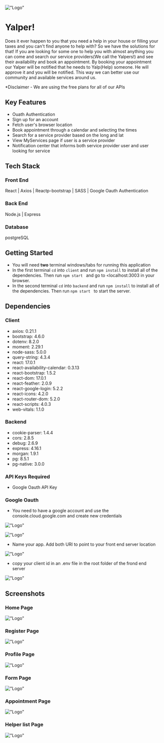 !["Logo"](https://github.com/parniaa/LightHouse_Final/blob/main/resources/img/cover.png)

# Yalper!

Does it ever happen to you that you need a help in your house or filling your taxes and you can't find anyone to help with?
So we have the solutions for that! If you are looking for some one to help you with almost anything you can come and search
our service providers(We call the Yalpers!) and see their availability and book an appointment. By booking your appointment
our Yalper will be notified that he needs to Yalp(Help) someone. He will approve it and you will be notified. This way we can
better use our community and available services around us.

\*Disclaimer - We are using the free plans for all of our APIs

## Key Features

- Ouath Authentication
- Sign up for an account
- Fetch user's browser location
- Book appointment through a calendar and selecting the times
- Search for a service provider based on the long and lat
- View MyServices page if user is a service provider
- Notification center that informs both service provider user and user looking for service

## Tech Stack

### Front End

React | Axios | Reactp-bootstrap | SASS | Google Oauth Authentication

### Back End

Node.js | Express

### Database

postgreSQL

## Getting Started

- You will need **two** terminal windows/tabs for running this application
- In the first terminal `cd` into `client` and run `npm install` to install all of the dependencies. Then run `npm start ` and go to <localhost:3003 in your browser.
- In the second terminal `cd` into `backend` and run `npm install` to install all of the dependencies. Then run `npm start ` to start the server.

## Dependencies

### Client

- axios: 0.21.1
- bootstrap: 4.6.0
- dotenv: 8.2.0
- moment: 2.29.1
- node-sass: 5.0.0
- query-string: 4.3.4
- react: 17.0.1
- react-availability-calendar: 0.3.13
- react-bootstrap: 1.5.2
- react-dom: 17.0.1
- react-feather: 2.0.9
- react-google-login: 5.2.2
- react-icons: 4.2.0
- react-router-dom: 5.2.0
- react-scripts: 4.0.3
- web-vitals: 1.1.0

### Backend

- cookie-parser: 1.4.4
- cors: 2.8.5
- debug: 2.6.9
- express: 4.16.1
- morgan: 1.9.1
- pg: 8.5.1
- pg-native: 3.0.0

### API Keys Required

- Google Oauth API Key

### Google Oauth

- You need to have a google account and use the console.cloud.google.com and create new credentials

!["Logo"](<https://github.com/parniaa/LightHouse_Final/blob/main/resources/img/image%20(0).png>)

!["Logo"](<https://github.com/parniaa/LightHouse_Final/blob/main/resources/img/image%20(1).png>)

- Name your app. Add both URI to point to your front end server location

!["Logo"](<https://github.com/parniaa/LightHouse_Final/blob/main/resources/img/image%20(2).png>)

- copy your client id in an .env file in the root folder of the frond end server

!["Logo"](<https://github.com/parniaa/LightHouse_Final/blob/main/resources/img/image%20(3).png>)

## Screenshots

### Home Page

!["Logo"](https://github.com/parniaa/LightHouse_Final/blob/main/resources/img/Yalper%20Home.png)

### Register Page

!["Logo"](https://github.com/parniaa/LightHouse_Final/blob/main/resources/img/Yalper%20Register.png)

### Profile Page

!["Logo"](https://github.com/parniaa/LightHouse_Final/blob/main/resources/img/Profile%20.png)

### Form Page

!["Logo"](https://github.com/parniaa/LightHouse_Final/blob/main/resources/img/Form.png)

### Appointment Page

!["Logo"](https://github.com/parniaa/LightHouse_Final/blob/main/resources/img/Appointment.png)

### Helper list Page

!["Logo"](https://github.com/parniaa/LightHouse_Final/blob/main/resources/img/Yalper%20list.png)

